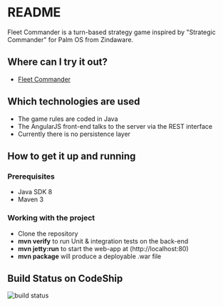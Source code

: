 # README #

Fleet Commander is a turn-based strategy game inspired by "Strategic Commander" for Palm OS from Zindaware.

## Where can I try it out? ##

* [Fleet Commander](http://priesus.de)

## Which technologies are used ##

* The game rules are coded in Java
* The AngularJS front-end talks to the server via the REST interface
* Currently there is no persistence layer

## How to get it up and running ##

### Prerequisites ###
* Java SDK 8
* Maven 3

### Working with the project ###
* Clone the repository
* **mvn verify** to run Unit & integration tests on the back-end
* **mvn jetty:run** to start the web-app at (http://localhost:80)
* **mvn package** will produce a deployable .war file

## Build Status on CodeShip ##
![build status](https://codeship.com/projects/0aa61220-c7ed-0132-d847-4a390261e3f5/status?branch=master)


